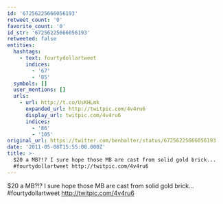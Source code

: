 ```yaml
---
id: '67256225666056193'
retweet_count: '0'
favorite_count: '0'
id_str: '67256225666056193'
retweeted: false
entities:
  hashtags:
    - text: fourtydollartweet
      indices:
        - '67'
        - '85'
  symbols: []
  user_mentions: []
  urls:
    - url: http://t.co/UsKHLmk
      expanded_url: http://twitpic.com/4v4ru6
      display_url: twitpic.com/4v4ru6
      indices:
        - '86'
        - '105'
original_url: https://twitter.com/benbalter/status/67256225666056193
date: '2011-05-08T15:55:08.000Z'
title: >-
  $20 a MB?!? I sure hope those MB are cast from solid gold brick...
  #fourtydollartweet http://twitpic.com/4v4ru6
---
```


$20 a MB?!? I sure hope those MB are cast from solid gold brick... #fourtydollartweet http://twitpic.com/4v4ru6